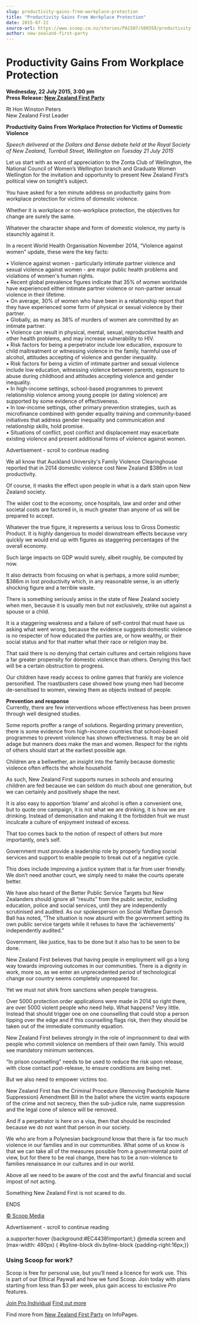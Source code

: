 ```yaml
---
slug: productivity-gains-from-workplace-protection
title: "Productivity Gains From Workplace Protection"
date: 2015-07-22
source-url: https://www.scoop.co.nz/stories/PA1507/S00358/productivity-gains-from-workplace-protection.htm
author: new-zealand-first-party
---
```

Productivity Gains From Workplace Protection
============================================

**Wednesday, 22 July 2015, 3:00 pm**  
**Press Release: [New Zealand First Party](https://info.scoop.co.nz/New_Zealand_First_Party)**

Rt Hon Winston Peters  
New Zealand First Leader

**Productivity Gains From Workplace Protection for Victims of Domestic Violence**

_Speech delivered at the Dollars and $ense debate held at the Royal Society of New Zealand, Turnbull Street, Wellington on Tuesday 21 July 2015_

  
Let us start with as word of appreciation to the Zonta Club of Wellington, the National Council of Women’s Wellington branch and Graduate Women Wellington for the invitation and opportunity to present New Zealand First’s political view on tonight’s subject.

You have asked for a ten minute address on productivity gains from workplace protection for victims of domestic violence.

Whether it is workplace or non-workplace protection, the objectives for change are surely the same.

Whatever the character shape and form of domestic violence, my party is staunchly against it.

In a recent World Health Organisation November 2014, “Violence against women” update, these were the key facts:

• Violence against women - particularly intimate partner violence and sexual violence against women - are major public health problems and violations of women's human rights.  
• Recent global prevalence figures indicate that 35% of women worldwide have experienced either intimate partner violence or non-partner sexual violence in their lifetime.  
• On average, 30% of women who have been in a relationship report that they have experienced some form of physical or sexual violence by their partner.  
• Globally, as many as 38% of murders of women are committed by an intimate partner.  
• Violence can result in physical, mental, sexual, reproductive health and other health problems, and may increase vulnerability to HIV.  
• Risk factors for being a perpetrator include low education, exposure to child maltreatment or witnessing violence in the family, harmful use of alcohol, attitudes accepting of violence and gender inequality.  
• Risk factors for being a victim of intimate partner and sexual violence include low education, witnessing violence between parents, exposure to abuse during childhood and attitudes accepting violence and gender inequality.  
• In high-income settings, school-based programmes to prevent relationship violence among young people (or dating violence) are supported by some evidence of effectiveness.  
• In low-income settings, other primary prevention strategies, such as microfinance combined with gender equality training and community-based initiatives that address gender inequality and communication and relationship skills, hold promise.  
• Situations of conflict, post conflict and displacement may exacerbate existing violence and present additional forms of violence against women.

Advertisement - scroll to continue reading





We all know that Auckland University's Family Violence Clearinghouse reported that in 2014 domestic violence cost New Zealand $386m in lost productivity.

Of course, it masks the effect upon people in what is a dark stain upon New Zealand society.

The wider cost to the economy, once hospitals, law and order and other societal costs are factored in, is much greater than anyone of us will be prepared to accept.

Whatever the true figure, it represents a serious loss to Gross Domestic Product. It is highly dangerous to model downstream effects because very quickly we would end up with figures as staggering percentages of the overall economy.

Such large impacts on GDP would surely, albeit roughly, be computed by now.

It also detracts from focusing on what is perhaps, a more solid number; $386m in lost productivity which, in any reasonable sense, is an utterly shocking figure and a terrible waste.

There is something seriously amiss in the state of New Zealand society when men, because it is usually men but not exclusively, strike out against a spouse or a child.

It is a staggering weakness and a failure of self-control that must have us asking what went wrong, because the evidence suggests domestic violence is no respecter of how educated the parties are, or how wealthy, or their social status and for that matter what their race or religion may be.

That said there is no denying that certain cultures and certain religions have a far greater propensity for domestic violence than others. Denying this fact will be a certain obstruction to progress.

Our children have ready access to online games that frankly are violence personified. The roastbusters case showed how young men had become de-sensitised to women, viewing them as objects instead of people.

**Prevention and response**  
Currently, there are few interventions whose effectiveness has been proven through well designed studies.

Some reports proffer a range of solutions. Regarding primary prevention, there is some evidence from high-income countries that school-based programmes to prevent violence has shown effectiveness. It may be an old adage but manners does make the man and women. Respect for the rights of others should start at the earliest possible age.

Children are a bellwether, an insight into the family because domestic violence often effects the whole household.

As such, New Zealand First supports nurses in schools and ensuring children are fed because we can seldom do much about one generation, but we can certainly and positively shape the next.

It is also easy to apportion ‘blame’ and alcohol is often a convenient one, but to quote one campaign, it is not what we are drinking, it is how we are drinking. Instead of demonisation and making it the forbidden fruit we must inculcate a culture of enjoyment instead of excess.

That too comes back to the notion of respect of others but more importantly, one’s self.

Government must provide a leadership role by properly funding social services and support to enable people to break out of a negative cycle.

This does include improving a justice system that is far from user friendly. We don’t need another court, we simply need to make the courts operate better.

We have also heard of the Better Public Service Targets but New Zealanders should ignore all “results” from the public sector, including education, police and social services, until they are independently scrutinised and audited. As our spokesperson on Social Welfare Darroch Ball has noted, “The situation is now absurd with the government setting its own public service targets while it refuses to have the ‘achievements’ independently audited.”

Government, like justice, has to be done but it also has to be seen to be done.

New Zealand First believes that having people in employment will go a long way towards improving outcomes in our communities. There is a dignity in work, more so, as we enter an unprecedented period of technological change our country seems completely unprepared for.

Yet we must not shirk from sanctions when people transgress.

Over 5000 protection order applications were made in 2014 so right there, are over 5000 violent people who need help. What happens? Very little. Instead that should trigger one on one counselling that could stop a person tipping over the edge and if this counselling flags risk, then they should be taken out of the immediate community equation.

New Zealand First believes strongly in the role of imprisonment to deal with people who commit violence on members of their own family. This would see mandatory minimum sentences.

“In prison counselling” needs to be used to reduce the risk upon release, with close contact post-release, to ensure conditions are being met.

But we also need to empower victims too.

New Zealand First has the Criminal Procedure (Removing Paedophile Name Suppression) Amendment Bill in the ballot where the victim wants exposure of the crime and not secrecy, then the sub-judice rule, name suppression and the legal cone of silence will be removed.

And if a perpetrator is here on a visa, then that should be rescinded because we do not want that person in our society.

We who are from a Polynesian background know that there is far too much violence in our families and in our communities. What some of us know is that we can take all of the measures possible from a governmental point of view, but for there to be real change, there has to be a non-violence to families renaissance in our cultures and in our world.

Above all we need to be aware of the cost and the awful financial and social impost of not acting.

Something New Zealand First is not scared to do.

ENDS

[© Scoop Media](http://www.scoop.co.nz/about/terms.html)  

Advertisement - scroll to continue reading



a.supporter:hover {background:#EC4438!important;} @media screen and (max-width: 480px) { #byline-block div.byline-block {padding-right:16px;}}

### Using Scoop for work?

Scoop is free for personal use, but you’ll need a licence for work use. This is part of our Ethical Paywall and how we fund Scoop. Join today with plans starting from less than $3 per week, plus gain access to exclusive _Pro_ features.  
  
[Join Pro Individual](https://pro.scoop.co.nz/Individual/?from=ProIn24) [Find out more](https://pro.scoop.co.nz/using-scoop-for-work/?from=ProIn24)

Find more from [New Zealand First Party](https://info.scoop.co.nz/New_Zealand_First_Party) on InfoPages.
